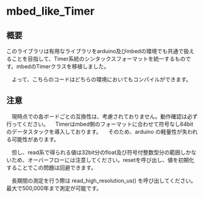 # mbed_like_Timer

## 概要

​	このライブラリは有用なライブラリをarduino及びmbedの環境でも共通で扱えることを目指して、Timer系統のシンタックスフォーマットを統一するものです。mbedのTimerクラスを移植しました。

　よって、こちらのコードはどちらの環境においてもコンパイルができます。

## 注意

　現時点での各ボードごとの互換性は、考慮されておりません。動作確認は必ず行ってください。
　Timerはmbed側のフォーマットに合わせて符号なし64bitのデータスタックを導入しております。
　そのため、arduino の軽量性が失われる可能性があります。

　但し、read系で得られる値は32bit分のfloat及び符号付整数型分の範囲しかないため、オーバーフローには注意してください。resetを呼び出し、値を初期化することでこの問題は回避できます。

　長期間の測定を行う際は read_high_resolution_us() を呼び出してください。最大で500,000年まで測定が可能です。